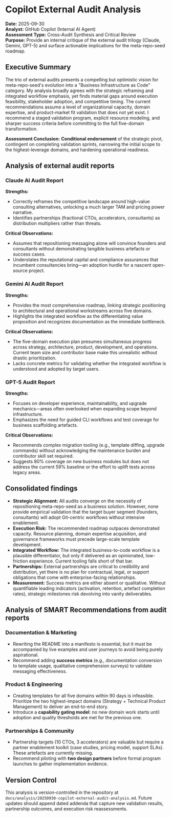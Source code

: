 # Copilot External Audit Analysis

**Date:** 2025-09-30  
**Analyst:** GitHub Copilot (Internal AI Agent)  
**Assessment Type:** Cross-Audit Synthesis and Critical Review  
**Purpose:** Provide an internal critique of the external audit trilogy (Claude, Gemini, GPT-5) and surface actionable implications for the meta-repo-seed roadmap.

## Executive Summary

The trio of external audits presents a compelling but optimistic vision for meta-repo-seed's evolution into a "Business Infrastructure as Code" category. My analysis broadly agrees with the strategic reframing and integrated workflow emphasis, yet finds material gaps around execution feasibility, stakeholder adoption, and competitive timing. The current recommendations assume a level of organizational capacity, domain expertise, and product-market fit validation that does not yet exist. I recommend a staged validation program, explicit resource modeling, and sharper success criteria before committing to the full five-domain transformation.

**Assessment Conclusion:** **Conditional endorsement** of the strategic pivot, contingent on completing validation sprints, narrowing the initial scope to the highest-leverage domains, and hardening operational readiness.

## Analysis of external audit reports

### Claude AI Audit Report
**Strengths:**
- Correctly reframes the competitive landscape around high-value consulting alternatives, unlocking a much larger TAM and pricing power narrative.
- Identifies partnerships (fractional CTOs, accelerators, consultants) as distribution multipliers rather than threats.

**Critical Observations:**
- Assumes that repositioning messaging alone will convince founders and consultants without demonstrating tangible business artefacts or success cases.
- Understates the reputational capital and compliance assurances that incumbent consultancies bring—an adoption hurdle for a nascent open-source project.

### Gemini AI Audit Report
**Strengths:**
- Provides the most comprehensive roadmap, linking strategic positioning to architectural and operational workstreams across five domains.
- Highlights the integrated workflow as the differentiating value proposition and recognizes documentation as the immediate bottleneck.

**Critical Observations:**
- The five-domain execution plan presumes simultaneous progress across strategy, architecture, product, development, and operations. Current team size and contributor base make this unrealistic without drastic prioritization.
- Lacks concrete metrics for validating whether the integrated workflow is understood and adopted by target users.

### GPT-5 Audit Report
**Strengths:**
- Focuses on developer experience, maintainability, and upgrade mechanics—areas often overlooked when expanding scope beyond infrastructure.
- Emphasizes the need for guided CLI workflows and test coverage for business scaffolding artefacts.

**Critical Observations:**
- Recommends complex migration tooling (e.g., template diffing, upgrade commands) without acknowledging the maintenance burden and contributor skill set required.
- Suggests 80% coverage on new business modules but does not address the current 59% baseline or the effort to uplift tests across legacy areas.

## Consolidated findings

- **Strategic Alignment:** All audits converge on the necessity of repositioning meta-repo-seed as a business solution. However, none provide empirical validation that the target buyer segment (founders, consultants) will adopt Git-centric workflows without intensive enablement.
- **Execution Risk:** The recommended roadmap outpaces demonstrated capacity. Resource planning, domain expertise acquisition, and governance frameworks must precede large-scale template development.
- **Integrated Workflow:** The integrated business-to-code workflow is a plausible differentiator, but only if delivered as an opinionated, low-friction experience. Current tooling falls short of that bar.
- **Partnerships:** External partnerships are critical to credibility and distribution, yet there is no plan for contractual, legal, or support obligations that come with enterprise-facing relationships.
- **Measurement:** Success metrics are either absent or qualitative. Without quantifiable leading indicators (activation, retention, artefact completion rates), strategic milestones risk devolving into vanity deliverables.

## Analysis of SMART Recommendations from audit reports

### Documentation & Marketing
- Rewriting the README into a manifesto is essential, but it must be accompanied by live examples and user journeys to avoid being purely aspirational.
- Recommend adding **success metrics** (e.g., documentation conversion to template usage, qualitative comprehension surveys) to validate messaging effectiveness.

### Product & Engineering
- Creating templates for all five domains within 90 days is infeasible. Prioritize the two highest-impact domains (Strategy + Technical Product Management) to deliver an end-to-end story.
- Introduce a **capability gating model**: no new domain work starts until adoption and quality thresholds are met for the previous one.

### Partnerships & Community
- Partnership targets (10 CTOs, 3 accelerators) are valuable but require a partner enablement toolkit (case studies, pricing model, support SLAs). These artefacts are currently missing.
- Recommend piloting with **two design partners** before formal program launches to gather implementation evidence.

## Version Control

This analysis is version-controlled in the repository at `docs/analysis/20250930-copilot-external-audit-analysis.md`. Future updates should append dated addenda that capture new validation results, partnership outcomes, and execution risk reassessments.